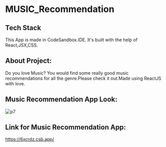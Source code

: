 # MUSIC_Recommendation
## Tech Stack
This App is made in CodeSandbox.IDE. It's built with the help of React,JSX,CSS.
## About Project:
 Do you love Music? You would find some really good music recommendations for all the genre.Please check it out.Made using ReactJS with love.
## Music Recommendation App Look:
![p7](https://user-images.githubusercontent.com/110720732/208849024-fa73c389-5eea-466a-b905-0408470f0f7d.PNG)
## Link for Music Recommendation App:
https://6xcrdz.csb.app/
